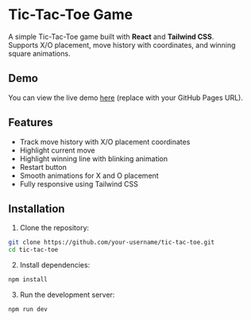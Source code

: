 # Tic-Tac-Toe Game

A simple Tic-Tac-Toe game built with **React** and **Tailwind CSS**.  
Supports X/O placement, move history with coordinates, and winning square animations.

## Demo

You can view the live demo [here](https://Ritupagar12.github.io/tic-tac-toe/) (replace with your GitHub Pages URL).

## Features

- Track move history with X/O placement coordinates
- Highlight current move
- Highlight winning line with blinking animation
- Restart button
- Smooth animations for X and O placement
- Fully responsive using Tailwind CSS

## Installation

1. Clone the repository:

```bash
git clone https://github.com/your-username/tic-tac-toe.git
cd tic-tac-toe
```
2. Install dependencies:
```bash
npm install
```
3. Run the development server:
```bash
npm run dev
```
